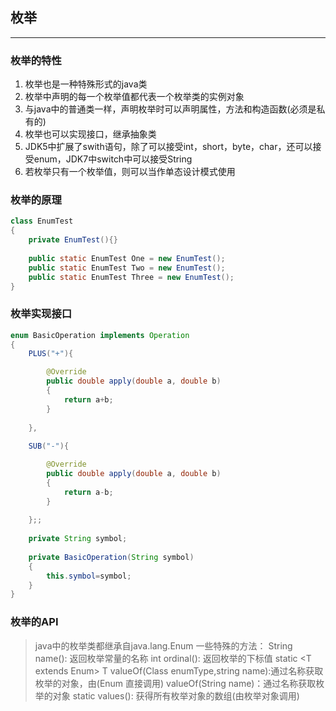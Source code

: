 ## 枚举
************
### 枚举的特性
1. 枚举也是一种特殊形式的java类
2. 枚举中声明的每一个枚举值都代表一个枚举类的实例对象
3. 与java中的普通类一样，声明枚举时可以声明属性，方法和构造函数(必须是私有的)
3. 枚举也可以实现接口，继承抽象类
4. JDK5中扩展了swith语句，除了可以接受int，short，byte，char，还可以接受enum，JDK7中switch中可以接受String
5. 若枚举只有一个枚举值，则可以当作单态设计模式使用

### 枚举的原理
```java
class EnumTest
{
	private EnumTest(){}
	
	public static EnumTest One = new EnumTest();
	public static EnumTest Two = new EnumTest();
	public static EnumTest Three = new EnumTest();
}
```

### 枚举实现接口
```java
enum BasicOperation implements Operation
{
	PLUS("+"){

		@Override
		public double apply(double a, double b)
		{
			return a+b;
		}
		
	},
	
	SUB("-"){

		@Override
		public double apply(double a, double b)
		{
			return a-b;
		}
		
	};;
	
	private String symbol;
	
	private BasicOperation(String symbol)
	{
		this.symbol=symbol;
	}
}
```
### 枚举的API
>java中的枚举类都继承自java.lang.Enum
>一些特殊的方法：
>String name():  返回枚举常量的名称
>int ordinal():  返回枚举的下标值
>static <T extends Enum<T>> T valueOf(Class<T> enumType,string name):通过名称获取枚举的对象，由(Enum 直接调用)
>valueOf(String name)：通过名称获取枚举的对象
>static values(): 获得所有枚举对象的数组(由枚举对象调用)
